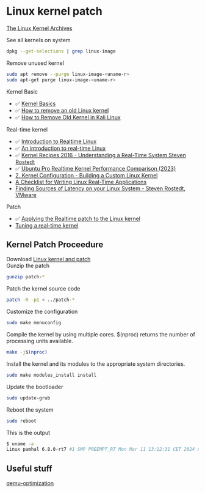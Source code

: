 # Linux kernel patch

[The Linux Kernel Archives](https://www.kernel.org/)  

See all kernels on system
```bash
dpkg --get-selections | grep linux-image
```
Remove unused kernel
```bash
sudo apt remove --purge linux-image-<uname-r>
sudo apt-get purge linux-image-<uname-r>
```

Kernel Basic  
- ✅ [Kernel Basics](https://www.youtube.com/watch?v=rTcnTOXf_jM)  
- ✅ [How to remove an old Linux kernel](https://www.youtube.com/watch?v=KIk0GqtzDsc)  
- ✅ [How to Remove Old Kernel in Kali Linux](https://www.youtube.com/watch?v=wOgxZG1imCA)  

Real-time kernel  
- ✅ [Introduction to Realtime Linux](https://www.youtube.com/watch?v=BKkX9WASfpI&list=PLmDQKQxAsgbak5aWa6WDKPvZeLcRKTUDE)  
- ✅ [An introduction to real-time Linux](https://www.youtube.com/watch?v=-wAo6bWh4jM)  
- ✅ [Kernel Recipes 2016 - Understanding a Real-Time System Steven Rostedt](https://www.youtube.com/watch?v=w3yT8zJe0Uw&list=PLwTK7uwfVP9cINa54L2ID3DNLv29RwdnU)  
- ✅ [Ubuntu Pro Realtime Kernel Performance Comparison (2023)](https://www.youtube.com/watch?v=sUDMG6ey9d0)  
- [2. Kernel Configuration - Building a Custom Linux Kernel](https://www.youtube.com/watch?v=T5SZERvLriA)  
- [A Checklist for Writing Linux Real-Time Applications](https://www.youtube.com/watch?v=NrjXEaTSyrw)
- [Finding Sources of Latency on your Linux System - Steven Rostedt, VMware](https://www.youtube.com/watch?v=Tkra8g0gXAU)

Patch  
- ✅ [Applying the Realtime patch to the Linux kernel](https://www.youtube.com/watch?v=RSfMxKuyB7Ihttps://www.youtube.com/watch?v=RSfMxKuyB7I)  
- [Tuning a real-time kernel](https://ubuntu.com/blog/real-time-kernel-tuning)  


## Kernel Patch Proceedure
Download [Linux kernel and patch](https://mirrors.edge.kernel.org/pub/linux/kernel/)  
Gunzip the patch
```bash
gunzip patch-*
```
Patch the kernel source code
```bash
patch -R -p1 < ../patch-*
```  
Customize the configuration
```bash
sudo make menuconfig
```
Compile the kernel by using multiple cores. $(nproc) returns the number of processing units available. 
```bash
make -j$(nproc)
```
Install the kernel and its modules to the appropriate system directories.
```bash
sudo make modules_install install 
```
Update the bootloader
```bash
sudo update-grub
```
Reboot the system
```bash
sudo reboot 
```
This is the output 
```bash
$ uname -a
Linux pamhal 6.8.0-rt7 #1 SMP PREEMPT_RT Mon Mar 11 13:12:31 CET 2024 x86_64 x86_64 x86_64 GNU/Linux
```

## Useful stuff
[qemu-optimization](https://null-src.com/posts/qemu-optimization/post.php)  